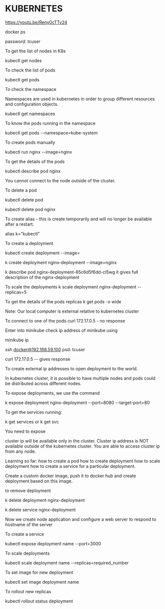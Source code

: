 # KUBERNETES

https://youtu.be/Reny0cTTv24

docker ps

password: tcuser

To get the list of nodes in K8s

kubectl get nodes

To check the list of pods

kubectl get pods

To check the namespace

Namespaces are used in kubernetes in order to group different resources and configuration objects.

kubectl get namespaces

To know the pods running in the namespace

kubectl get pods --namespace=kube-system

To create pods manually

kubectl run nginx --image=nginx

To get the details of the pods

kubectl describe pod nginx

You cannot connect to the node outside of the cluster.

To delete a pod

kubectl delete pod <name of pod>

kubectl delete pod nginx

To create alias - this is create temporarily and will no longer be available after a restart.

alias k="kubectl"

To create a deployment

kubectl create deployment <name of deployment> --image=<name of image>

k create deployment nginx-deployment --image=nginx

k describe pod nginx-deployment-85c6d5f6dd-cl5wg
it gives full description of the nginx-deployment

To scale the deployments
k scale deployment nginx-deployment --replicas=5

To get the details of the pods replicas
k get pods -o wide

Note: Our local computer is external relative to kubernetes cluster

To connect to one of the pods
curl 172.17.0.5 - no response

Enter into minikube
check ip address of minikube using

minikube ip

ssh docker@192.168.59.100
psd: tcuser

curl 172.17.0.5 -- gives response

To create external ip addresses to open deployment to the world.

In kubernetes cluster, it is possible to have multiple nodes and pods could be distributed across different nodes.

To expose deployments, we use the command

k expose deployment nginx-deployment --port=8080 --target-port=80

To get the services running:

k get services or k get svc

You need to expose

cluster ip will be available only in the cluster. Cluster ip address is NOT available outside of the kubernetes cluster. You are able to access cluster ip from any node.

Learning so far:
how to create a pod
how to create deployment
how to scale deployment
how to create a service for a particular deployment.

Create a custom docker image, push it to docker hub and create deployment based on this image.

to remove deployment

k delete deployment nginx-deployment

k delete service nginx-deployment

Now we create node application and configure a web server to respond to hostname of the server

To create a service

kubectl expose deployment name --port=3000

To scale deployments

kubectl scale deployment name --replicas=required_number

To set image for new deployment

kubectl set image deployment name

To rollout new replicas

kubectl rollout status deployment <name of deployed pod>
